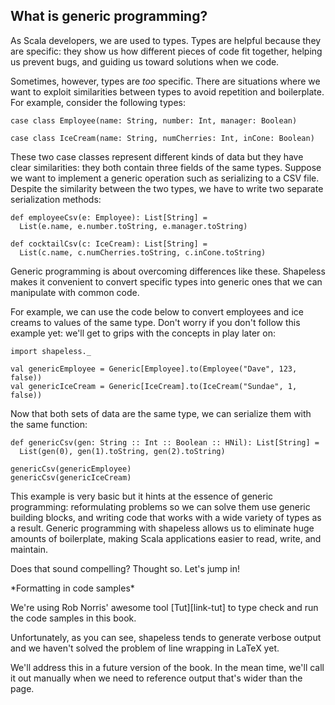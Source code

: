 ## What is generic programming?

As Scala developers, we are used to types.
Types are helpful because they are specific:
they show us how different pieces of code fit together,
helping us prevent bugs,
and guiding us toward solutions when we code.

Sometimes, however, types are *too* specific.
There are situations where we want
to exploit similarities between types
to avoid repetition and boilerplate.
For example, consider the following types:

```tut:book:silent
case class Employee(name: String, number: Int, manager: Boolean)

case class IceCream(name: String, numCherries: Int, inCone: Boolean)
```

These two case classes represent different kinds of data
but they have clear similarities:
they both contain three fields of the same types.
Suppose we want to implement a generic operation
such as serializing to a CSV file.
Despite the similarity between the two types,
we have to write two separate serialization methods:

```tut:book:silent
def employeeCsv(e: Employee): List[String] =
  List(e.name, e.number.toString, e.manager.toString)

def cocktailCsv(c: IceCream): List[String] =
  List(c.name, c.numCherries.toString, c.inCone.toString)
```

Generic programming is about overcoming differences like these.
Shapeless makes it convenient to convert specific types
into generic ones that we can manipulate with common code.

For example, we can use the code below to
convert employees and ice creams to values of the same type.
Don't worry if you don't follow this example yet:
we'll get to grips with the concepts in play later on:

```tut:book
import shapeless._

val genericEmployee = Generic[Employee].to(Employee("Dave", 123, false))
val genericIceCream = Generic[IceCream].to(IceCream("Sundae", 1, false))
```

Now that both sets of data are the same type,
we can serialize them with the same function:

```tut:book
def genericCsv(gen: String :: Int :: Boolean :: HNil): List[String] =
  List(gen(0), gen(1).toString, gen(2).toString)

genericCsv(genericEmployee)
genericCsv(genericIceCream)
```

This example is very basic
but it hints at the essence of generic programming:
reformulating problems so we can solve them use generic building blocks,
and writing code that works with a wide variety of types as a result.
Generic programming with shapeless
allows us to eliminate huge amounts of boilerplate,
making Scala applications easier to read, write, and maintain.

Does that sound compelling? Thought so. Let's jump in!

<div class="callout callout-info">
  *Formatting in code samples*

  We're using Rob Norris' awesome tool [Tut][link-tut]
  to type check and run the code samples in this book.

  Unfortunately, as you can see,
  shapeless tends to generate verbose output
  and we haven't solved the problem of line wrapping in LaTeX yet.

  We'll address this in a future version of the book.
  In the mean time, we'll call it out manually
  when we need to reference output that's wider than the page.
</div>
